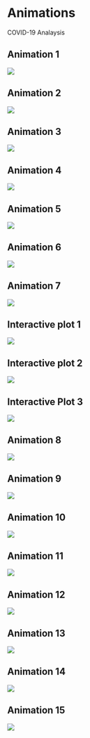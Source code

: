 # Animations
COVID-19 Analaysis

## Animation 1
[<img src="https://github.com/Kishore1818/Animations/blob/567d039e03d5f45093e5e2abb304f4524567fe1a/pictures/covid_global_weekly_deaths_animation.png">](https://kishore1818.github.io/Animations/covid_global_weekly_deaths_animation.html)

## Animation 2
[<img src="https://github.com/Kishore1818/Animations/blob/3da7740b86b2cee37eb0bc20334b85f84757a6cd/pictures/covid_global_deaths_confirmed_treemap.png">](https://kishore1818.github.io/Animations/covid_global_deaths_confirmed_treemap.html)

## Animation 3
<img src="https://github.com/Kishore1818/Animations/blob/68bfb416dc8738436d6393d98f5d1a15c267d272/covid_choropleth_deaths_animation.png">

## Animation 4
<img src="https://github.com/Kishore1818/Animations/blob/f8d53ac5d38da9a0732155174fc33097edb0193c/covid_mnly_deaths_running_hbars.gif">

## Animation 5
<img src="https://github.com/Kishore1818/Animations/blob/b4e9f1ea6c905907abfbce709c97baeda834d20c/covid_cum_deathsdly_pie_animation.gif">

## Animation 6
<img src="https://github.com/Kishore1818/Animations/blob/e1aa78c6f32e4cd9bac1215ecf2f1ce8d21d30ec/covid_mnly_country_continent_deaths_animation.png">

## Animation 7
<img src="https://github.com/Kishore1818/Animations/blob/255599811c068f9b5aa2f4c30a907c5754d3c0af/covid_mnly_deaths_running_vbars.gif">

## Interactive plot 1
[<img src="https://github.com/Kishore1818/Animations/blob/51498dc731a571fe656999b902bd6b143cfc3505/pictures/covid_today_cntry_continent_deaths_confirmed_pie_plt.png">](https://kishore1818.github.io/Animations/covid_today_cntry_continent_deaths_confirmed_pie_plt.html)

## Interactive plot 2
[<img src="https://github.com/Kishore1818/Animations/blob/0cb6a7edac7a559611e25082f4c4be4bd34212ce/pictures/covid_today_deaths_confirmed_pie_plot.jpg">](https://kishore1818.github.io/Animations/covid_deaths_confirmed_pieplot.html)

## Interactive Plot 3
[<img src="https://github.com/Kishore1818/Animations/blob/59a2107ff608557658941be0c7b4f0aa91f37f8c/pictures/covid_prsntday_deaths_confirmed_hbar_plt1.png">](https://kishore1818.github.io/Animations/covid_prsntday_deaths_confirmed_hbar_plt1.html)

## Animation 8
[<img src="https://github.com/Kishore1818/Animations/blob/f5472f3a94300947eceba8968594a480b0c55742/pictures/covid_deaths_confirmed_lineplt_overtime_global.png">](https://kishore1818.github.io/Animations/covid_deaths_confirmed_lineplt_overtime_global.html)

## Animation 9
[<img src="https://github.com/Kishore1818/Animations/blob/a1ed230dab8536c8a693d2d2591b11f3f66cc595/pictures/covid_weekly_continent_histo_deaths_animt.png">](https://kishore1818.github.io/Animations/covid_weekly_continent_histo_deaths_animt.html)

## Animation 10
<img src="https://github.com/Kishore1818/Animations/blob/86426a431e3f326c2bd7f87732af5b6ca1a8918e/covid_cumdeaths_lineplt_animation.gif">

## Animation 11
<img src="https://github.com/Kishore1818/Animations/blob/58c79c1f9153e658f098fa05020bb4d2f82b3ca7/covid_continents_dlydeaths_lineplt_anim.gif">

## Animation 12
<img src="https://github.com/Kishore1818/Animations/blob/6aef5d44dfdbf88429100e6e97370d20e31c0434/covid_continents_7drun_lineplt_animation.gif">

## Animation 13
<img src="https://github.com/Kishore1818/Animations/blob/6f6b1e80076dff082e51ae292cce5da4c8f63005/covid_cumconfrmed_lineplt_anim.gif">

## Animation 14
<img src="https://github.com/Kishore1818/Animations/blob/cf0cb09ba924978c9e2637d5219a24dba20e6923/covid_lnept_7drolling_country_Indanim.gif">

## Animation 15
<img src="https://github.com/Kishore1818/Animations/blob/26174bc09325ac89e090767c22bc80a5decf27fd/covid_lnept_7drolling_asia.gif">
